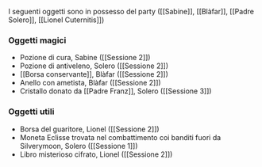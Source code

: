 I seguenti oggetti sono in possesso del party ([[Sabine]], [[Blàfar]], [[Padre Solero]], [[Lionel Cuternitis]])

### Oggetti magici

- Pozione di cura, Sabine ([[Sessione 2]])
- Pozione di antiveleno, Solero ([[Sessione 2]])
- [[Borsa conservante]], Blàfar ([[Sessione 2]])
- Anello con ametista, Blàfar ([[Sessione 2]])
- Cristallo donato da [[Padre Franz]], Solero ([[Sessione 3]])

### Oggetti utili

- Borsa del guaritore, Lionel ([[Sessione 2]])
- Moneta Eclisse trovata nel combattimento coi banditi fuori da Silverymoon, Solero ([[Sessione 1]])
- Libro misterioso cifrato, Lionel ([[Sessione 2]])
